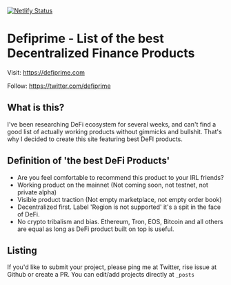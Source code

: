 [![Netlify Status](https://api.netlify.com/api/v1/badges/cf5973b6-5ffd-496f-92ac-4503e60446aa/deploy-status)](https://app.netlify.com/sites/vigorous-pasteur-b56317/deploys)

# Defiprime - List of the best Decentralized Finance Products

Visit: https://defiprime.com

Follow: https://twitter.com/defiprime  

## What is this?

I've been researching DeFi ecosystem for several weeks, and can't find a good list of actually working products without gimmicks and bullshit. That's why I decided to create this site featuring best DeFI products.

## Definition of 'the best DeFi Products'

* Are you feel comfortable to recommend this product to your IRL friends?
* Working product on the mainnet (Not coming soon, not testnet, not private alpha)
* Visible product traction (Not empty marketplace, not empty order book)
* Decentralized first. Label 'Region is not supported' it's a spit in the face of DeFi.
* No crypto tribalism and bias. Ethereum, Tron, EOS, Bitcoin and all others are equal as long as DeFi product built on top is useful.

## Listing

If you'd like to submit your project, please ping me at Twitter, rise issue at Github or create a PR. You can edit/add projects directly at `_posts`
